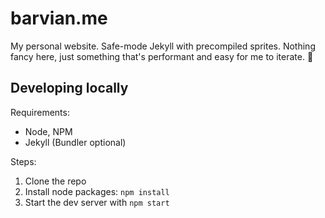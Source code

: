 # barvian.me

My personal website.  Safe-mode Jekyll with precompiled sprites. Nothing fancy
here, just something that's performant and easy for me to iterate. 🙂

## Developing locally

Requirements:

* Node, NPM
* Jekyll (Bundler optional)

Steps:

1. Clone the repo
2. Install node packages: `npm install`
3. Start the dev server with `npm start`
